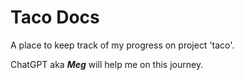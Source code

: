 # Taco Docs
A place to keep track of my progress on project 'taco'.

ChatGPT aka ***Meg*** will help me on this journey.

